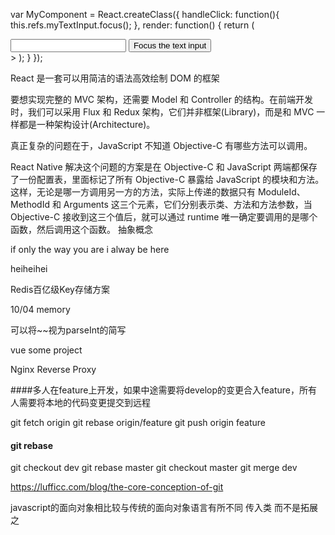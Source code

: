 

var MyComponent = React.createClass({
  handleClick: function(){
    this.refs.myTextInput.focus();
  },
  render: function() {
  return (
  <div>
    <input type="text" ref="myTextInput" />
    <input type="button" value="Focus the text input" onclick="
    {this.handleClick}" />
  </div>>
  );
  }
});


  React 是一套可以用简洁的语法高效绘制 DOM 的框架

要想实现完整的 MVC 架构，还需要 Model 和 Controller 的结构。在前端开发时，我们可以采用 Flux 和 Redux 架构，它们并非框架(Library)，而是和 MVC 一样都是一种架构设计(Architecture)。

真正复杂的问题在于，JavaScript 不知道 Objective-C 有哪些方法可以调用。

React Native 解决这个问题的方案是在 Objective-C 和 JavaScript 两端都保存了一份配置表，里面标记了所有 Objective-C 暴露给 JavaScript 的模块和方法。这样，无论是哪一方调用另一方的方法，实际上传递的数据只有 ModuleId、MethodId 和 Arguments 这三个元素，它们分别表示类、方法和方法参数，当 Objective-C 接收到这三个值后，就可以通过 runtime 唯一确定要调用的是哪个函数，然后调用这个函数。   抽象概念



if only the way you are i alway be here

heiheihei 


Redis百亿级Key存储方案

 10/04 memory

 可以将~~视为parseInt的简写

vue some project



Nginx
Reverse Proxy

####多人在feature上开发，如果中途需要将develop的变更合入feature，所有人需要将本地的代码变更提交到远程

git fetch origin
git rebase origin/feature
git push origin feature

#### git rebase
git checkout dev
git rebase master
git checkout master 
git merge dev


https://lufficc.com/blog/the-core-conception-of-git


javascript的面向对象相比较与传统的面向对象语言有所不同
传入类  而不是拓展之
